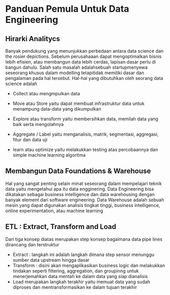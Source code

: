 # Panduan Pemula Untuk Data Engineering

## Hirarki Analitycs

Banyak pendukung yang menunjukkan perbedaan antara data science dan the rosier depictions. Sebelum perusahaaan dapat mengoptimalkan bisnis lebih efisien, atau membangun data lebih cerdas, lapisan dasar perlu di bangun dahulu. Salah satu masalah adalahsebuah startupmenyewa seseorang khusus dalam modelling tetapitidak memiliki dasar dan pengalaman pada hal tersebut. Hal-hal yang dibutuhkan oleh seorang data science adalah 
* Collect atau mengmpulkan data

* Move atau Store yaitu dapat membuat infrastruktur data untuk menampung data-data yang dikumpulkan

* Explore atau transform yaitu membersihkan data, memilah data yang baik serta mengolahnya

* Aggregate / Label yaitu menganalisis, matrik, segmentasi, aggregasi, fitur dan data uji

* learn atau optimize yaitu melakukkan testing atas percobaannya dan simple machine learning algoritma

## Membangun Data Foundations & Warehouse

Hal yang sangat penting selain minat seseorang dalam mempelajari teknik data yaitu mengetahui apa itu data engginering. Data Engineering bisa dikatakan sebagai business intelligence dan data warehousing dengan banyak element dari software engineering. Data Warehouse adalah sebuah mesin yang dapat digunakan analisis tingkat tinggi, business intelligence, online experimentation, atau machine learning

## ETL : Extract, Transform and Load

Dari tiga konsep diatas merupakan step konsep bagaimana data pipe lines dirancang dan terstruktur

* Extract : langkah ini adalah langkah dimana step sensor menunggu sumber data upstream hingga dasar
* Transform : disini akan mengaplikasikan business logic dan melakukkan tindakan seperti filtering, aggregation, dan groupinng untuk menerjemahkan data mentah ke dalam data yang siap dianalisis
* Load merupakan langkah terakhir yaitu memuat data yang sudah diproses dan mentransformasikan ke dalam tujuan terakhir

 

